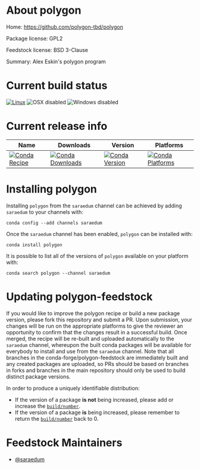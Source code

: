 <!--
# -*- mode: jinja -*-
-->

About polygon
=============

Home: https://github.com/polygon-tbd/polygon

Package license: GPL2

Feedstock license: BSD 3-Clause

Summary: Alex Eskin's polygon program



Current build status
====================

[![Linux](https://img.shields.io/circleci/project/github/conda-forge/polygon-feedstock/master.svg?label=Linux)](https://circleci.com/gh/conda-forge/polygon-feedstock)
![OSX disabled](https://img.shields.io/badge/OSX-disabled-lightgrey.svg)
![Windows disabled](https://img.shields.io/badge/Windows-disabled-lightgrey.svg)

Current release info
====================

| Name | Downloads | Version | Platforms |
| --- | --- | --- | --- |
| [![Conda Recipe](https://img.shields.io/badge/recipe-polygon-green.svg)](https://anaconda.org/saraedum/polygon) | [![Conda Downloads](https://img.shields.io/conda/dn/saraedum/polygon.svg)](https://anaconda.org/saraedum/polygon) | [![Conda Version](https://img.shields.io/conda/vn/saraedum/polygon.svg)](https://anaconda.org/saraedum/polygon) | [![Conda Platforms](https://img.shields.io/conda/pn/saraedum/polygon.svg)](https://anaconda.org/saraedum/polygon) |

Installing polygon
==================

Installing `polygon` from the `saraedum` channel can be achieved by adding `saraedum` to your channels with:

```
conda config --add channels saraedum
```

Once the `saraedum` channel has been enabled, `polygon` can be installed with:

```
conda install polygon
```

It is possible to list all of the versions of `polygon` available on your platform with:

```
conda search polygon --channel saraedum
```




Updating polygon-feedstock
==========================

If you would like to improve the polygon recipe or build a new
package version, please fork this repository and submit a PR. Upon submission,
your changes will be run on the appropriate platforms to give the reviewer an
opportunity to confirm that the changes result in a successful build. Once
merged, the recipe will be re-built and uploaded automatically to the
`saraedum` channel, whereupon the built conda packages will be available for
everybody to install and use from the `saraedum` channel.
Note that all branches in the conda-forge/polygon-feedstock are
immediately built and any created packages are uploaded, so PRs should be based
on branches in forks and branches in the main repository should only be used to
build distinct package versions.

In order to produce a uniquely identifiable distribution:
 * If the version of a package **is not** being increased, please add or increase
   the [``build/number``](https://conda.io/docs/user-guide/tasks/build-packages/define-metadata.html#build-number-and-string).
 * If the version of a package **is** being increased, please remember to return
   the [``build/number``](https://conda.io/docs/user-guide/tasks/build-packages/define-metadata.html#build-number-and-string)
   back to 0.

Feedstock Maintainers
=====================

* [@saraedum](https://github.com/saraedum/)

